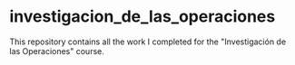 # investigacion_de_las_operaciones
This repository contains all the work I completed for the "Investigación de las Operaciones" course.
